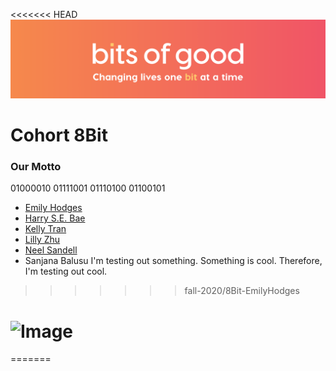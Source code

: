 <<<<<<< HEAD
![Bits of Good](/assets/header.png)
# Cohort 8Bit



### Our Motto
01000010 01111001 01110100 01100101

* [Emily Hodges](https://github.com/EmilySH21)
* [Harry S.E. Bae](https://github.com/harrysedev)
* [Kelly Tran](https://github.com/kellytran3k)
* [Lilly Zhu](https://github.com/lilliniunni)
* [Neel Sandell](https://github.com/nsandell123)
* Sanjana Balusu
I'm testing out something. 
Something is cool.
Therefore, I'm testing out cool. 
>>>>>>> fall-2020/8Bit-EmilyHodges

![Image](https://img.pokemondb.net/artwork/large/vulpix.jpg)
=======

=======


